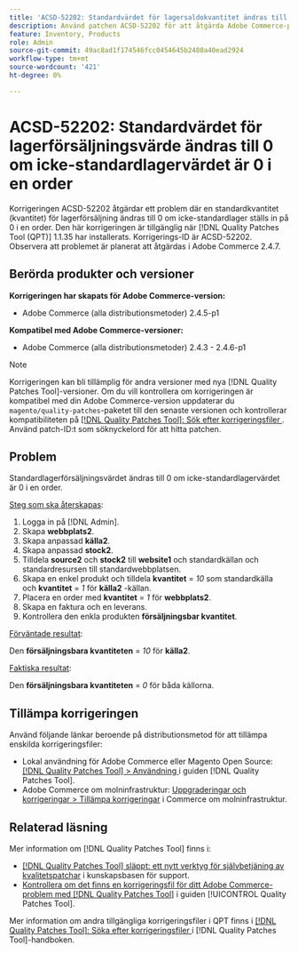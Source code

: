 ```yaml
---
title: 'ACSD-52202: Standardvärdet för lagersaldokvantitet ändras till 0 om icke-standardlagervärdet är 0 i ordning.'
description: Använd patchen ACSD-52202 för att åtgärda Adobe Commerce-problemet där standardkvantiteten för lagerförsäljning ändras till 0 om standardvärdet för lagersaldo är 0.
feature: Inventory, Products
role: Admin
source-git-commit: 49ac8ad1f174546fcc0454645b2480a40ead2924
workflow-type: tm+mt
source-wordcount: '421'
ht-degree: 0%

---
```


# ACSD-52202: Standardvärdet för lagerförsäljningsvärde ändras till 0 om icke-standardlagervärdet är 0 i en order

Korrigeringen ACSD-52202 åtgärdar ett problem där en standardkvantitet (kvantitet) för lagerförsäljning ändras till 0 om icke-standardlager ställs in på 0 i en order. Den här korrigeringen är tillgänglig när [!DNL Quality Patches Tool (QPT)] 1.1.35 har installerats. Korrigerings-ID är ACSD-52202. Observera att problemet är planerat att åtgärdas i Adobe Commerce 2.4.7.

## Berörda produkter och versioner

**Korrigeringen har skapats för Adobe Commerce-version:**

* Adobe Commerce (alla distributionsmetoder) 2.4.5-p1

**Kompatibel med Adobe Commerce-versioner:**

* Adobe Commerce (alla distributionsmetoder) 2.4.3 - 2.4.6-p1

>[!NOTE]
>
>Korrigeringen kan bli tillämplig för andra versioner med nya [!DNL Quality Patches Tool]-versioner. Om du vill kontrollera om korrigeringen är kompatibel med din Adobe Commerce-version uppdaterar du `magento/quality-patches`-paketet till den senaste versionen och kontrollerar kompatibiliteten på [[!DNL Quality Patches Tool]: Sök efter korrigeringsfiler ](https://experienceleague.adobe.com/tools/commerce-quality-patches/index.html). Använd patch-ID:t som söknyckelord för att hitta patchen.

## Problem

Standardlagerförsäljningsvärdet ändras till 0 om icke-standardlagervärdet är 0 i en order.

<u>Steg som ska återskapas</u>:

1. Logga in på [!DNL Admin].
1. Skapa **webbplats2**.
1. Skapa anpassad **källa2**.
1. Skapa anpassad **stock2**.
1. Tilldela **source2** och **stock2** till **website1** och standardkällan och standardresursen till standardwebbplatsen.
1. Skapa en enkel produkt och tilldela **kvantitet** = *10* som standardkälla och **kvantitet** = *1* för **källa2** -källan.
1. Placera en order med **kvantitet** = *1* för **webbplats2**.
1. Skapa en faktura och en leverans.
1. Kontrollera den enkla produkten **försäljningsbar kvantitet**.

<u>Förväntade resultat</u>:

Den **försäljningsbara kvantiteten** = *10* för **källa2**.

<u>Faktiska resultat</u>:

Den **försäljningsbara kvantiteten** = *0* för båda källorna.

## Tillämpa korrigeringen

Använd följande länkar beroende på distributionsmetod för att tillämpa enskilda korrigeringsfiler:

* Lokal användning för Adobe Commerce eller Magento Open Source: [[!DNL Quality Patches Tool] > Användning ](https://experienceleague.adobe.com/docs/commerce-operations/tools/quality-patches-tool/usage.html) i guiden [!DNL Quality Patches Tool].
* Adobe Commerce om molninfrastruktur: [Uppgraderingar och korrigeringar > Tillämpa korrigeringar](https://experienceleague.adobe.com/docs/commerce-cloud-service/user-guide/develop/upgrade/apply-patches.html) i Commerce om molninfrastruktur.

## Relaterad läsning

Mer information om [!DNL Quality Patches Tool] finns i:

* [[!DNL Quality Patches Tool] släppt: ett nytt verktyg för självbetjäning av kvalitetspatchar](https://experienceleague.adobe.com/en/docs/commerce-knowledge-base/kb/announcements/commerce-announcements/magento-quality-patches-released-new-tool-to-self-serve-quality-patches) i kunskapsbasen för support.
* [Kontrollera om det finns en korrigeringsfil för ditt Adobe Commerce-problem med  [!DNL Quality Patches Tool]](/help/tools/quality-patches-tool/patches-available-in-qpt/check-patch-for-magento-issue-with-magento-quality-patches.md) i guiden [!UICONTROL Quality Patches Tool].


Mer information om andra tillgängliga korrigeringsfiler i QPT finns i [[!DNL Quality Patches Tool]: Söka efter korrigeringsfiler ](https://experienceleague.adobe.com/tools/commerce-quality-patches/index.html) i [!DNL Quality Patches Tool]-handboken.
